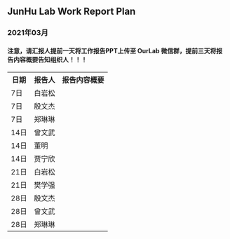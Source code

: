 
## JunHu Lab Work Report Plan

### 2021年03月



#### 注意，请汇报人提前一天将工作报告PPT上传至 OurLab 微信群，提前三天将报告内容概要告知组织人！！！
<html>
<body>

<table>
  <tr>
    <th>日期</th>
    <th>报告人</th>
    <th>报告内容概要</th>    
  </tr>
  
  <tr>
    <td>7日</td>
    <td>白岩松</td>
    <td></td>
  </tr>
  
  <tr>
    <td>7日</td>
    <td>殷文杰</td>
    <td></td>
  </tr>
  
  <tr>
    <td>7日</td>
    <td>郑琳琳</td>
    <td></td>
  </tr>
  
  <tr>
    <td>14日</td>
    <td>曾文武</td>
    <td></td>
  </tr>
  <tr>
    <td>14日</td>
    <td>董明</td>
    <td></td>
  </tr>
  
   <tr>
    <td>14日</td>
    <td>贾宁欣</td>
    <td></td>
  </tr>
  
   <tr>
    <td>21日</td>
    <td>白岩松</td>
    <td></td>
  </tr>
  
  <tr>
    <td>21日</td>
    <td>樊学强</td>
    <td></td>
  </tr>
  
  <tr>
    <td>28日</td>
    <td>殷文杰</td>
    <td></td>
  </tr>
  <tr>
    <td>28日</td>
    <td>曾文武</td>
    <td></td>
  </tr>
  <tr>
    <td>28日</td>
    <td>郑琳琳</td>
    <td></td>
  </tr>
  
  
  
</table>
</body>
</html>

